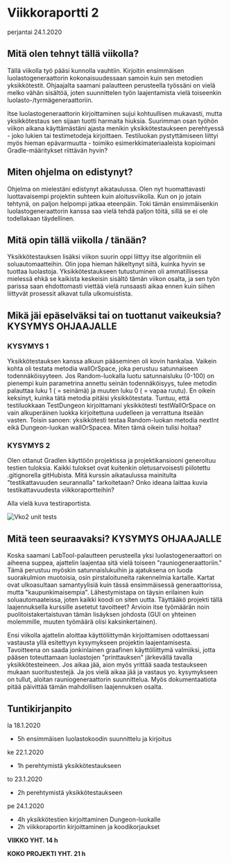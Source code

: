 # Viikkoraportti 2
perjantai 24.1.2020


## Mitä olen tehnyt tällä viikolla?
Tällä viikolla työ pääsi kunnolla vauhtiin. Kirjoitin ensimmäisen luolastogeneraattorin kokonaisuudessaan samoin kuin sen metodien yksikkötestit. Ohjaajalta saamani palautteen perusteella työssäni on vielä melko vähän sisältöä, joten suunnittelen työn laajentamista vielä toiseenkin luolasto-/tyrmägeneraattoriin.

Itse luolastogeneraattorin kirjoittaminen sujui kohtuullisen mukavasti, mutta yksikkötestaus sen sijaan tuotti harmaita hiuksia. Suurimman osan työhön viikon aikana käyttämästäni ajasta menikin yksikkötestaukseen perehtyessä - joko lukien tai testimetodeja kirjoittaen. Testiluokan pystyttämiseen liittyi myös hieman epävarmuutta - toimiko esimerkkimateriaaleista kopioimani Gradle-määritykset riittävän hyvin?


## Miten ohjelma on edistynyt?

Ohjelma on mielestäni edistynyt aikataulussa. Olen nyt huomattavasti luottavaisempi projektin suhteen kuin aloitusviikolla. Kun on jo jotain tehtynä, on paljon helpompi jatkaa eteenpäin. Toki tämän ensimmäisenkin luolastogeneraattorin kanssa saa vielä tehdä paljon töitä, sillä se ei ole todellakaan täydellinen.

## Mitä opin tällä viikolla / tänään?

Yksikkötestauksen lisäksi viikon suurin oppi liittyy itse algoritmiin eli soluautomaatteihin. Olin jopa hieman häkeltynyt siitä, kuinka hyvin se tuottaa luolastoja. Yksikkötestaukseen tutustuminen oli ammatillisessa mielessä ehkä se kaikista keskeisin sisältö tämän viikon osalta, ja sen työn parissa saan ehdottomasti viettää vielä runsaasti aikaa ennen kuin siihen liittyvät prosessit alkavat tulla ulkomuistista.


## Mikä jäi epäselväksi tai on tuottanut vaikeuksia? KYSYMYS OHJAAJALLE

### KYSYMYS 1

Yksikkötestauksen kanssa alkuun pääseminen oli kovin hankalaa. Vaikein kohta oli testata metodia wallOrSpace, joka perustuu satunnaiseen todennäköisyyteen. Jos Random-luokalla luotu satunnaisluku (0-100) on pienempi kuin parametrina annettu seinän todennäköisyys, tulee metodin palauttaa luku 1 ( = seinämä) ja muuten luku 0 ( = vapaa ruutu). En oikein keksinyt, kuinka tätä metodia pitäisi yksikkötestata. Tuntuu, että testiluokkaan TestDungeon kirjoittamani yksikkötesti testWallOrSpace on vain alkuperäinen luokka kirjoitettuna uudelleen ja verrattuna itseään vasten. Toisin sanoen: yksikkötesti testaa Random-luokan metodia nextInt eikä Dungeon-luokan wallOrSpacea. Miten tämä oikein tulisi hoitaa?

### KYSYMYS 2

Olen ottanut Gradlen käyttöön projektissa ja projektikansiooni generoituu testien tuloksia. Kaikki tulokset ovat kuitenkin oletusarvoisesti piilotettu .gitignorella gitHubista. Mitä kurssin aikataulussa mainitulta "testikattavuuden seurannalla" tarkoitetaan? Onko ideana laittaa kuvia testikattavuudesta viikkoraportteihin?

Alla vielä kuva testiraportista.

![Vko2 unit tests][kuva]

[kuva]: https://github.com/lauriap/random-dungeons/tree/master/documentation/vko2_unit_tests.png "Vko2 unit tests"


## Mitä teen seuraavaksi? KYSYMYS OHJAAJALLE

Koska saamani LabTool-palautteen perusteella yksi luolastogeneraattori on aiheena suppea, ajattelin laajentaa sitä vielä toiseen "rauniogeneraattoriin." Tämä perustuu myöskin satunnaislukuihin ja ajatuksena on luoda suorakulmion muotoisia, osin pirstaloituneita rakennelmia kartalle. Kartat ovat ulkoasultaan samantyylisiä kuin tässä ensimmäisessä generaattorissa, mutta "kaupunkimaisempia". Lähestymistapa on täysin erilainen kuin soluautomaateissa, joten kaikki koodi on siten uutta. Täyttääkö projekti tällä laajennuksella kurssille asetetut tavoitteet? Arvioin itse työmäärän noin puolitoistakertaistuvan tämän lisäyksen johdosta (GUI on yhteinen molemmille, muuten työmäärä olisi kaksinkertainen).

Ensi viikolla ajattelin aloittaa käyttöliittymän kirjoittamisen odottaessani vastausta yllä esitettyyn kysymykseen projektin laajentamisesta. Tavoitteena on saada jonkinlainen graafinen käyttöliittymä valmiiksi, jotta pääsen toteuttamaan luolastojen "printtauksen" järkevällä tavalla yksikkötesteineen. Jos aikaa jää, aion myös yrittää saada testaukseen mukaan suoritustestejä. Ja jos vielä aikaa jää ja vastaus yo. kysymykseen on tullut, aloitan rauniogeneraattorin suunnittelua. Myös dokumentaatiota pitää päivittää tämän mahdollisen laajennuksen osalta.


## Tuntikirjanpito

la 18.1.2020
* 5h ensimmäisen luolastokoodin suunnittelu ja kirjoitus

ke 22.1.2020
* 1h perehtymistä yksikkötestaukseen

to 23.1.2020
* 2h perehtymistä yksikkötestaukseen

pe 24.1.2020
* 4h yksikkötestien kirjoittaminen Dungeon-luokalle
* 2h viikkoraportin kirjoittaminen ja koodikorjaukset

**VIIKKO YHT. 14 h**

**KOKO PROJEKTI YHT. 21 h** 
